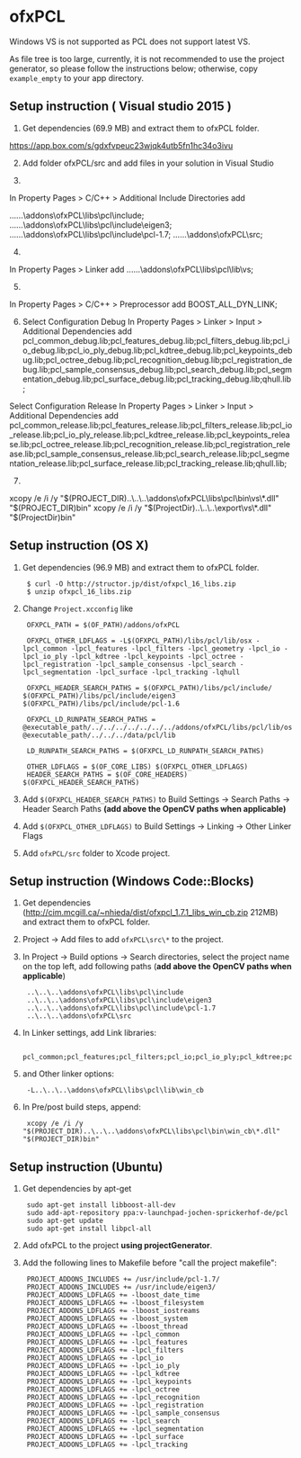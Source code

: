 # ofxPCL

Windows VS is not supported as PCL does not support latest VS.

As file tree is too large, currently, it is not recommended to use the project generator, so please follow the instructions below; otherwise, copy `example_empty` to your app directory.

## Setup instruction ( Visual studio 2015 )

1. Get dependencies (69.9 MB) and extract them to ofxPCL folder.

https://app.box.com/s/gdxfvpeuc23wjqk4utb5fn1hc34o3ivu

2. Add folder ofxPCL/src and add files in your solution in Visual Studio

3. 
In Property Pages > C/C++ > Additional Include Directories add

..\..\..\addons\ofxPCL\libs\pcl\include\;
..\..\..\addons\ofxPCL\libs\pcl\include\eigen3;
..\..\..\addons\ofxPCL\libs\pcl\include\pcl-1.7;
..\..\..\addons\ofxPCL\src;

4.
In Property Pages > Linker add ..\..\..\addons\ofxPCL\libs\pcl\lib\vs;

5.
In Property Pages > C/C++ > Preprocessor add
BOOST_ALL_DYN_LINK;

6. Select Configuration Debug
In Property Pages > Linker > Input > Additional Dependencies add
pcl_common_debug.lib;pcl_features_debug.lib;pcl_filters_debug.lib;pcl_io_debug.lib;pcl_io_ply_debug.lib;pcl_kdtree_debug.lib;pcl_keypoints_debug.lib;pcl_octree_debug.lib;pcl_recognition_debug.lib;pcl_registration_debug.lib;pcl_sample_consensus_debug.lib;pcl_search_debug.lib;pcl_segmentation_debug.lib;pcl_surface_debug.lib;pcl_tracking_debug.lib;qhull.lib;

Select Configuration Release
In Property Pages > Linker > Input > Additional Dependencies add
pcl_common_release.lib;pcl_features_release.lib;pcl_filters_release.lib;pcl_io_release.lib;pcl_io_ply_release.lib;pcl_kdtree_release.lib;pcl_keypoints_release.lib;pcl_octree_release.lib;pcl_recognition_release.lib;pcl_registration_release.lib;pcl_sample_consensus_release.lib;pcl_search_release.lib;pcl_segmentation_release.lib;pcl_surface_release.lib;pcl_tracking_release.lib;qhull.lib;

7.
xcopy /e /i /y "$(PROJECT_DIR)..\..\..\addons\ofxPCL\libs\pcl\bin\vs\*.dll" "$(PROJECT_DIR)bin"
xcopy /e /i /y "$(ProjectDir)..\..\..\export\vs\*.dll" "$(ProjectDir)bin"


## Setup instruction (OS X)

1. Get dependencies (96.9 MB) and extract them to ofxPCL folder.

		$ curl -O http://structor.jp/dist/ofxpcl_16_libs.zip
		$ unzip ofxpcl_16_libs.zip


1. Change `Project.xcconfig` like

		OFXPCL_PATH = $(OF_PATH)/addons/ofxPCL

		OFXPCL_OTHER_LDFLAGS = -L$(OFXPCL_PATH)/libs/pcl/lib/osx -lpcl_common -lpcl_features -lpcl_filters -lpcl_geometry -lpcl_io -lpcl_io_ply -lpcl_kdtree -lpcl_keypoints -lpcl_octree -lpcl_registration -lpcl_sample_consensus -lpcl_search -lpcl_segmentation -lpcl_surface -lpcl_tracking -lqhull

		OFXPCL_HEADER_SEARCH_PATHS = $(OFXPCL_PATH)/libs/pcl/include/ $(OFXPCL_PATH)/libs/pcl/include/eigen3 $(OFXPCL_PATH)/libs/pcl/include/pcl-1.6

		OFXPCL_LD_RUNPATH_SEARCH_PATHS = @executable_path/../../../../../../../addons/ofxPCL/libs/pcl/lib/osx @executable_path/../../../data/pcl/lib

		LD_RUNPATH_SEARCH_PATHS = $(OFXPCL_LD_RUNPATH_SEARCH_PATHS)

		OTHER_LDFLAGS = $(OF_CORE_LIBS) $(OFXPCL_OTHER_LDFLAGS)
		HEADER_SEARCH_PATHS = $(OF_CORE_HEADERS) $(OFXPCL_HEADER_SEARCH_PATHS)

1. Add `$(OFXPCL_HEADER_SEARCH_PATHS)` to Build Settings -> Search Paths -> Header Search Paths **(add above the OpenCV paths when applicable)**


1. Add `$(OFXPCL_OTHER_LDFLAGS)` to Build Settings -> Linking -> Other Linker Flags


1. Add `ofxPCL/src` folder to Xcode project.


## Setup instruction (Windows Code::Blocks)

1. Get dependencies (<http://cim.mcgill.ca/~nhieda/dist/ofxpcl_1.7.1_libs_win_cb.zip> 212MB) and extract them to ofxPCL folder.

1. Project -> Add files to add `ofxPCL\src\*` to the project.

1. In Project -> Build options -> Search directories, select the project name on the top left, add following paths (**add above the OpenCV paths when applicable**)

		..\..\..\addons\ofxPCL\libs\pcl\include
		..\..\..\addons\ofxPCL\libs\pcl\include\eigen3
		..\..\..\addons\ofxPCL\libs\pcl\include\pcl-1.7
		..\..\..\addons\ofxPCL\src

1. In Linker settings, add Link libraries:

		pcl_common;pcl_features;pcl_filters;pcl_io;pcl_io_ply;pcl_kdtree;pcl_keypoints;pcl_octree;pcl_recognition;pcl_registration;pcl_sample_consensus;pcl_search;pcl_segmentation;pcl_surface;pcl_tracking;qhull

1. and Other linker options:

		-L..\..\..\addons\ofxPCL\libs\pcl\lib\win_cb

1. In Pre/post build steps, append:

		xcopy /e /i /y "$(PROJECT_DIR)..\..\..\addons\ofxPCL\libs\pcl\bin\win_cb\*.dll"  "$(PROJECT_DIR)bin"


## Setup instruction (Ubuntu)

1. Get dependencies by apt-get

		sudo apt-get install libboost-all-dev
		sudo add-apt-repository ppa:v-launchpad-jochen-sprickerhof-de/pcl
		sudo apt-get update
		sudo apt-get install libpcl-all

1. Add ofxPCL to the project **using projectGenerator**.

1. Add the following lines to Makefile before "call the project makefile":

		PROJECT_ADDONS_INCLUDES += /usr/include/pcl-1.7/
		PROJECT_ADDONS_INCLUDES += /usr/include/eigen3/
		PROJECT_ADDONS_LDFLAGS += -lboost_date_time
		PROJECT_ADDONS_LDFLAGS += -lboost_filesystem
		PROJECT_ADDONS_LDFLAGS += -lboost_iostreams
		PROJECT_ADDONS_LDFLAGS += -lboost_system
		PROJECT_ADDONS_LDFLAGS += -lboost_thread
		PROJECT_ADDONS_LDFLAGS += -lpcl_common
		PROJECT_ADDONS_LDFLAGS += -lpcl_features
		PROJECT_ADDONS_LDFLAGS += -lpcl_filters
		PROJECT_ADDONS_LDFLAGS += -lpcl_io
		PROJECT_ADDONS_LDFLAGS += -lpcl_io_ply
		PROJECT_ADDONS_LDFLAGS += -lpcl_kdtree
		PROJECT_ADDONS_LDFLAGS += -lpcl_keypoints
		PROJECT_ADDONS_LDFLAGS += -lpcl_octree
		PROJECT_ADDONS_LDFLAGS += -lpcl_recognition
		PROJECT_ADDONS_LDFLAGS += -lpcl_registration
		PROJECT_ADDONS_LDFLAGS += -lpcl_sample_consensus
		PROJECT_ADDONS_LDFLAGS += -lpcl_search
		PROJECT_ADDONS_LDFLAGS += -lpcl_segmentation
		PROJECT_ADDONS_LDFLAGS += -lpcl_surface
		PROJECT_ADDONS_LDFLAGS += -lpcl_tracking
